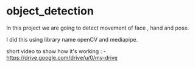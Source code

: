 # object_detection
In this project we are going to detect movement of face , hand and pose.

I did this using library name openCV and mediapipe.


short video to show how it's working : - https://drive.google.com/drive/u/0/my-drive

